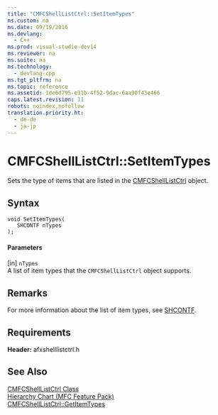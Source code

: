 ```yaml
---
title: "CMFCShellListCtrl::SetItemTypes"
ms.custom: na
ms.date: 09/19/2016
ms.devlang: 
  - C++
ms.prod: visual-studio-dev14
ms.reviewer: na
ms.suite: na
ms.technology: 
  - devlang-cpp
ms.tgt_pltfrm: na
ms.topic: reference
ms.assetid: 1de6d795-e31b-4f52-9dac-6aa90f43e466
caps.latest.revision: 11
robots: noindex,nofollow
translation.priority.ht: 
  - de-de
  - ja-jp
---
```

# CMFCShellListCtrl::SetItemTypes
Sets the type of items that are listed in the [CMFCShellListCtrl](../vs140/CMFCShellListCtrl-Class.md) object.  
  
## Syntax  
  
```  
void SetItemTypes(  
   SHCONTF nTypes   
);  
```  
  
#### Parameters  
 [in] `nTypes`  
 A list of item types that the `CMFCShellListCtrl` object supports.  
  
## Remarks  
 For more information about the list of item types, see [SHCONTF](http://msdn.microsoft.com/library/windows/desktop/bb762539).  
  
## Requirements  
 **Header:** afxshelllistctrl.h  
  
## See Also  
 [CMFCShellListCtrl Class](../vs140/CMFCShellListCtrl-Class.md)   
 [Hierarchy Chart (MFC Feature Pack)](../vs140/Hierarchy-Chart.md)   
 [CMFCShellListCtrl::GetItemTypes](../vs140/CMFCShellListCtrl--GetItemTypes.md)